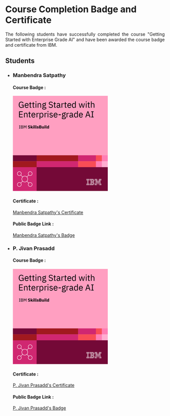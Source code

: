 # Course Completion Badge and Certificate

<p align="justify">The following students have successfully completed the course "Getting Started with Enterprise Grade AI" and have been awarded the course badge and certificate from IBM.

<h2>Students</h2>
    <ul>
        <li>
            <h3>Manbendra Satpathy</h3>
            <h4>Course Badge : </h4>
            <img src="./Badge/getting-started-with-enterprise-grade-ai.png" alt="Manbendra's Course Badge" width="300" height="300">
            <h4>Certificate : </h4>
            <a href="./Certificate/Getting_Started_with_Enterprise_grade_AI_Badge_2023_Manbendra_Satpathy.pdf">Manbendra Satpathy's Certificate</a>
            <h4>Public Badge Link : </h4>
            <a href="https://www.credly.com/badges/79344af2-a3f7-4aa5-a10d-46670f47cc5d/public_url" target="_blank">Manbendra Satpathy's Badge</a>
        </li>
        <li>
            <h3>P. Jivan Prasadd</h3>
            <h4>Course Badge : </h4>
            <img src="./Badge/getting-started-with-enterprise-grade-ai.png" alt="Jivan's Course Badge" width="300" height="300">
            <h4>Certificate : </h4>
            <a href="./Certificate/Getting_Started_with_Enterprise_grade_AI_Badge_2023_P_Jivan_Prasadd.pdf">P. Jivan Prasadd's Certificate</a>
            <h4>Public Badge Link : </h4>
            <a href="https://www.credly.com/badges/4bdcba21-f48f-434d-9f0c-0f3ee026c4fa/public_url" target="_blank">P. Jivan Prasadd's Badge</a>
        </li>
    </ul>


